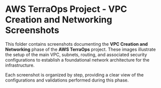 # AWS TerraOps Project - VPC Creation and Networking Screenshots

This folder contains screenshots documenting the **VPC Creation and Networking** phase of the **AWS TerraOps** project. These images illustrate the setup of the main VPC, subnets, routing, and associated security configurations to establish a foundational network architecture for the infrastructure.

Each screenshot is organized by step, providing a clear view of the configurations and validations performed during this phase.

